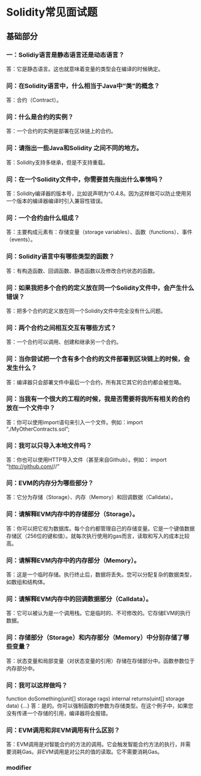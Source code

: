 # Solidity常见面试题

## 基础部分

### 一：Solidiy语言是静态语言还是动态语言？

答：它是静态语言。这也就意味着变量的类型会在编译的时候确定。
### 问：在Solidity语言中，什么相当于Java中”类”的概念？
答：合约（Contract）。
### 问：什么是合约的实例？
答：一个合约的实例是部署在区块链上的合约。
### 问：请指出一些Java和Solidity 之间不同的地方。
答：Solidity支持多继承，但是不支持重载。
### 问：在一个Solidity文件中，你需要首先指出什么事情吗？
答：Solidity编译器的版本号，比如说声明为^0.4.8。因为这样做可以防止使用另一个版本的编译器编译时引入兼容性错误。
### 问：一个合约由什么组成？
答：主要构成元素有：存储变量（storage variables）、函数（functions）、事件（events）。
### 问：Solidity语言中有哪些类型的函数？
答：有构造函数、回调函数、静态函数以及修改合约状态的函数。
### 问：如果我把多个合约的定义放在同一个Solidity文件中，会产生什么错误？
答：把多个合约的定义放在同一个Solidity文件中完全没有什么问题。
### 问：两个合约之间相互交互有哪些方式？
答：一个合约可以调用、创建和继承另一个合约。
### 问：当你尝试把一个含有多个合约的文件部署到区块链上的时候，会发生什么？
答：编译器只会部署文件中最后一个合约，所有其它其它的合约都会被忽略。
### 问：当我有一个很大的工程的时候，我是否需要将我所有相关的合约放在一个文件中？
答：你可以使用import语句来引入一个文件。例如：import “./MyOtherContracts.sol”;
### 问：我可以只导入本地文件吗？
答：你也可以使用HTTP导入文件（甚至来自Github）。例如：
import “http://github.com/<owener>/<repo>/<path to the file>”
### 问：EVM的内存分为哪些部分？
答：它分为存储（Storage）、内存（Memory）和回调数据（Calldata）。
### 问：请解释EVM内存中的存储部分（Storage）。
答：你可以把它视为数据库。每个合约都管理自己的存储变量。它是一个键值数据存储区（256位的键和值）。就每次执行使用的gas而言，读取和写入的成本比较高。
### 问：请解释EVM内存中的内存部分（Memory）。
答：这是一个临时存储。执行终止后，数据将丢失。您可以分配复杂的数据类型，如数组和结构体。
### 问：请解释EVM内存中的回调数据部分（Calldata）。
答：它可以被认为是一个调用栈。它是临时的、不可修改的。它存储EVM的执行数据。
### 问：存储部分（Storage）和内存部分（Memory）中分别存储了哪些变量？
答：状态变量和局部变量（对状态变量的引用）存储在存储部分中。函数参数位于内存部分中。
### 问：我可以这样做吗？
function doSomething(unit[] storage rags) internal returns(uint[] storage data) {…}
答：是的。你可以强制函数的参数为存储类型。在这个例子中，如果您没有传递一个存储的引用，编译器将会报错。
### 问：EVM调用和非EVM调用有什么区别？
答：EVM调用是对智能合约的方法的调用。它会触发智能合约方法的执行，并需要消耗Gas。非EVM调用是对公共的值的读取。它不需要消耗Gas。


### modifier